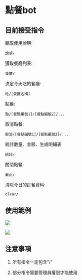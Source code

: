 # 點餐bot

## 目前接受指令

聽取使用說明:

`說明/`

獲取餐廳列表:

`餐廳/`

決定今天吃的餐廳:

`吃/[餐廳名稱]`

點餐:

`點/[餐點編號1]/[餐點編號2]/...`

取消點餐:

`取消/[餐點編號1]/[餐點編號2]/...`

統計數量、金額、生成明細表

`統計/`

關閉點餐:

`截止/`

清除今日的訂餐資料:

`clear/`

## 使用範例

![](https://imgur.com/e0TbX29)

![](https://imgur.com/lMqG3IZ)

## 注意事項

1. 所有指令一定包含"/" 

2. 部分指令需要管理員權限才能使用


